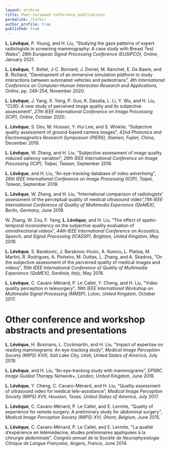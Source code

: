 ```yaml
---
layout: archive
title: Peer-reviewed conference publications
permalink: /talks/
author_profile: true
published: true
---
```


**L. Lévêque**, P. Young, and H. Liu, “Studying the gaze patterns of expert radiologists in screening mammography: A case study with Breast Test Wales”, _28th European Signal Processing Conference (EUSIPCO), Online_, January 2021.

**L. Lévêque**, T. Bellet, J-C. Bornard, J. Deniel, M. Ranchet, E. De Baere, and B. Richard, “Development of an immersive simulation platform to study interactions between automated vehicles and pedestrians”, _4th International Conference on Computer-Human Interaction Research and Applications, Online_, pp. 249-254, November 2020.

**L. Lévêque**, J. Yang, X. Yang, P. Guo, K. Dasalla, L. Li, Y. Wu, and H. Liu, "CUID: A new study of perceived image quality and its subjective assessment”, _27th IEEE International Conference on Image Processing (ICIP), Online_, October 2020.

**L. Lévêque**, S. Dev, M. Hossari, Y. Hui Lee, and S. Winkler, “Subjective quality assessment of ground-based camera images”, _42nd Photonics and Electromagnetics Research Symposium (PIERS), Xiamen, Fujian, China_, December 2019.

**L. Lévêque**, W. Zhang, and H. Liu, “Subjective assessment of image quality induced saliency variation”, _26th IEEE International Conference on Image Processing (ICIP), Taipei, Taiwan_, September 2019.

**L. Lévêque**, and H. Liu, “An eye-tracking database of video advertising”, _26th IEEE International Conference on Image Processing (ICIP), Taipei, Taiwan_, September 2019.

**L. Lévêque**, W. Zhang, and H. Liu, “International comparison of radiologists’ assessment of the perceptual quality of medical ultrasound video”,_11th IEEE International Conference of Quality of Multimedia Experience (QoMEX), Berlin, Germany_, June 2019.

W. Zhang, W. Zou, F. Yang, **L. Lévêque**, and H. Liu, “The effect of spatio-temporal inconsistency on the subjective quality evaluation of omnidirectional videos”, _44th IEEE International Conference on Acoustics, Speech, and Signal Processing (ICASSP), Brighton, United Kingdom_, May 2019.

**L. Lévêque**, S. Barakovic, J. Barakovic-Husic, A. Kumcu, L. Platisa, M. Martini, R. Rodrigues, A. Pinheiro, M. Outtas, L. Zhang, and A. Skadros, "On the subjective assessment of the perceived quality of medical images and videos”, _10th IEEE International Conference of Quality of Multimedia Experience (QoMEX), Sardinia, Italy_, May 2018.

**L. Lévêque**, C. Cavaro-Ménard, P. Le Callet, Y. Cheng, and H. Liu, "Video quality perception in telesurgery", _19th IEEE International Workshop on Multimedia Signal Processing (MMSP), Luton, United Kingdom_, October 2017.


Other conference and workshop abstracts and presentations
==

**L. Lévêque**, H. Bosmans, L. Cockmartin, and H. Liu, "Impact of expertise on reading mammograms: An eye-tracking study”, _Medical Image Perception Society (MIPS) XVIII, Salt Lake City, Utah, United States of America_, July 2019.

**L. Lévêque**, and H. Liu, “An eye-tracking study with mammograms”, _EPSRC Image Guided Therapy Network+, London, United Kingdom_, June 2018.

**L. Lévêque**, Y. Cheng, C. Cavaro-Ménard, and H. Liu, "Quality assessment of ultrasound video for medical tele-assistance”, _Medical Image Perception Society (MIPS) XVII, Houston, Texas, United States of America_, July 2017.

**L. Lévêque**, C. Cavaro-Ménard, P. Le Callet, and E. Lermite, "Quality of experience for remote surgery: A preliminary study for abdominal surgery”, _Medical Image Perception Society (MIPS) XVI, Ghent, Belgium_, June 2015.

**L. Lévêque**, C. Cavaro-Ménard, P. Le Callet, and E. Lermite, "La qualité d’expérience en télémédecine, études préliminaires appliquées à la chirurgie abdominale", _Congrès annuel de la Société de Neurophysiologie Clinique de Langue Française, Angers, France_, June 2014.
